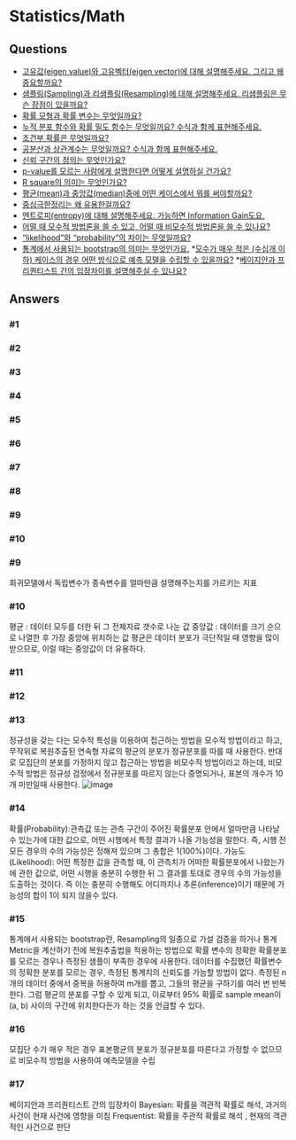 # Statistics/Math  

## Questions  
* [고유값(eigen value)와 고유벡터(eigen vector)에 대해 설명해주세요. 그리고 왜 중요할까요?](#1)  
* [샘플링(Sampling)과 리샘플링(Resampling)에 대해 설명해주세요. 리샘플링은 무슨 장점이 있을까요?](#2)  
* [확률 모형과 확률 변수는 무엇일까요?](#3)  
* [누적 분포 함수와 확률 밀도 함수는 무엇일까요? 수식과 함께 표현해주세요.](#4)  
* [조건부 확률은 무엇일까요?](#5)  
* [공분산과 상관계수는 무엇일까요? 수식과 함께 표현해주세요.](#6)
* [신뢰 구간의 정의는 무엇인가요?](#7)
* [p-value를 모르는 사람에게 설명한다면 어떻게 설명하실 건가요?](#8)
* [R square의 의미는 무엇인가요?](#9)
* [평균(mean)과 중앙값(median)중에 어떤 케이스에서 뭐를 써야할까요?](#10)
* [중심극한정리는 왜 유용한걸까요?](#11)
* [엔트로피(entropy)에 대해 설명해주세요. 가능하면 Information Gain도요.](#12)
* [어떨 때 모수적 방법론을 쓸 수 있고, 어떨 때 비모수적 방법론을 쓸 수 있나요?](#13)
* [“likelihood”와 “probability”의 차이는 무엇일까요?](#14)
* [통계에서 사용되는 bootstrap의 의미는 무엇인가요.](#15)
*[모수가 매우 적은 (수십개 이하) 케이스의 경우 어떤 방식으로 예측 모델을 수립할 수 있을까요?](#16)
*[베이지안과 프리퀀티스트 간의 입장차이를 설명해주실 수 있나요?](*17)

## Answers  
### #1 

### #2


### #3

### #4

### #5

### #6

### #7

### #8

### #9

### #10

### #9
회귀모델에서 독립변수가 종속변수를 얼마만큼 설명해주는지를 가르키는 지표

### #10
평균 : 데이터 모두를 더한 뒤 그 전체자료 갯수로 나눈 값
중앙값 : 데이터를 크기 순으로 나열한 후 가장 중앙에 위치하는 값
평균은 데이터 분포가 극단적일 때 영향을 많이 받으므로, 이럴 때는 중앙값이 더 유용하다.

### #11
### #12

### #13
정규성을 갖는 다는 모수적 특성을 이용하여 접근하는 방법을 모수적 방법이라고 하고, 무작위로 복원추출된 연속형 자료의 평균의 분포가 정규분포를 따를 때 사용한다. 
반대로 모집단의 분포를 가정하지 않고 접근하는 방법을 비모수적 방법이라고 하는데, 비모수적 방법은 정규성 검정에서 정규분포를 따르지 않는다 증명되거나, 표본의 개수가 10개 미만일때 사용한다.
![image](https://img1.daumcdn.net/thumb/R1280x0/?scode=mtistory2&fname=https%3A%2F%2Fblog.kakaocdn.net%2Fdn%2FBC429%2Fbtqw8BB1W9F%2FisRCfDfObat0vXPECPvdvk%2Fimg.png)

### #14
확률(Probability):관측값 또는 관측 구간이 주어진 확률분포 안에서 얼마만큼 나타날 수 있는가에 대한 값으로, 어떤 시행에서 특정 결과가 나올 가능성을 말한다. 즉, 시행 전 모든 경우의 수의 가능성은 정해져 있으며 그 총합은 1(100%)이다.
가능도(Likelihood): 어떤 특정한 값을 관측할 때, 이 관측치가 어떠한 확률분포에서 나왔는가에 관한 값으로, 어떤 시행을 충분히 수행한 뒤 그 결과를 토대로 경우의 수의 가능성을 도출하는 것이다. 즉 이는 충분히 수행해도 어디까지나 추론(inference)이기 때문에 가능성의 합이 1이 되지 않을수 있다.
### #15
통계에서 사용되는 bootstrap란, Resampling의 일종으로 가설 검증을 하거나 통계 Metric을 계산하기 전에 복원추출법을 적용하는 방법으로 확률 변수의 정확한 확률분포를 모르는 경우나 측정된 샘플이 부족한 경우에 사용한다.
데이터를 수집했던 확률변수의 정확한 분포를 모르는 경우, 측정된 통계치의 신뢰도를 가늠할 방법이 없다. 측정된 n개의 데이터 중에서 중복을 허용하여 m개를 뽑고, 그들의 평균을 구하기를 여러 번 반복한다. 그럼 평균의 분포를 구할 수 있게 되고, 이로부터 95% 확률로 sample mean이 (a, b) 사이의 구간에 위치한다든가 하는 것을 언급할 수 있다.

### #16
모집단 수가 매우 적은 경우 표본평균의 분포가 정규분포를 따른다고 가정할 수 없으므로 비모수적 방법을 사용하여 예측모델을 수립

### #17
베이지안과 프리퀀티스트 간의 입장차이
Bayesian: 확률을 객관적 확률로 해석, 과거의 사건이 현재 사건에 영향을 미침
Frequentist: 확률을 주관적 확률로 해석 , 현재의 객관적인 사건으로 판단
